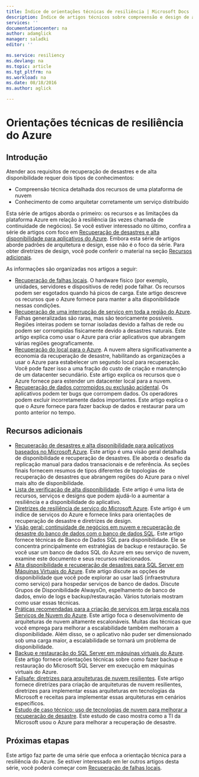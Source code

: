 ```yaml
---
title: Índice de orientações técnicas de resiliência | Microsoft Docs
description: Índice de artigos técnicos sobre compreensão e design de aplicativos resilientes, altamente disponíveis e tolerante a falhas, bem como planejamento de continuidade de negócios e recuperação de desastres
services: ''
documentationcenter: na
author: adamglick
manager: saladki
editor: ''

ms.service: resiliency
ms.devlang: na
ms.topic: article
ms.tgt_pltfrm: na
ms.workload: na
ms.date: 08/18/2016
ms.author: aglick

---
```

# Orientações técnicas de resiliência do Azure
## Introdução
Atender aos requisitos de recuperação de desastres e de alta disponibilidade requer dois tipos de conhecimentos:

* Compreensão técnica detalhada dos recursos de uma plataforma de nuvem
* Conhecimento de como arquitetar corretamente um serviço distribuído

Esta série de artigos aborda o primeiro: os recursos e as limitações da plataforma Azure em relação à resiliência (às vezes chamada de continuidade de negócios). Se você estiver interessado no último, confira a série de artigos com foco em [Recuperação de desastres e alta disponibilidade para aplicativos do Azure](https://aka.ms/drtechguide). Embora esta série de artigos aborde padrões de arquitetura e design, esse não é o foco da série. Para obter diretrizes de design, você pode conferir o material na seção [Recursos adicionais](#additional-resources).

As informações são organizadas nos artigos a seguir:

* [Recuperação de falhas locais](resiliency-technical-guidance-recovery-local-failures.md). O hardware físico (por exemplo, unidades, servidores e dispositivos de rede) pode falhar. Os recursos podem ser esgotados quando há picos de carga. Este artigo descreve os recursos que o Azure fornece para manter a alta disponibilidade nessas condições.
* [Recuperação de uma interrupção de serviço em toda a região do Azure](resiliency-technical-guidance-recovery-loss-azure-region.md). Falhas generalizadas são raras, mas são teoricamente possíveis. Regiões inteiras podem se tornar isoladas devido a falhas de rede ou podem ser corrompidas fisicamente devido a desastres naturais. Este artigo explica como usar o Azure para criar aplicativos que abrangem várias regiões geograficamente.
* [Recuperação do local para o Azure](resiliency-technical-guidance-recovery-on-premises-azure.md). A nuvem altera significativamente a economia da recuperação de desastre, habilitando as organizações a usar o Azure para estabelecer um segundo local para recuperação. Você pode fazer isso a uma fração do custo de criação e manutenção de um datacenter secundário. Este artigo explica os recursos que o Azure fornece para estender um datacenter local para a nuvem.
* [Recuperação de dados corrompidos ou exclusão acidental](resiliency-technical-guidance-recovery-data-corruption.md). Os aplicativos podem ter bugs que corrompem dados. Os operadores podem excluir incorretamente dados importantes. Este artigo explica o que o Azure fornece para fazer backup de dados e restaurar para um ponto anterior no tempo.

## Recursos adicionais
* [Recuperação de desastres e alta disponibilidade para aplicativos baseados no Microsoft Azure](resiliency-disaster-recovery-high-availability-azure-applications.md). Este artigo é uma visão geral detalhada de disponibilidade e recuperação de desastres. Ele aborda o desafio da replicação manual para dados transacionais e de referência. As seções finais fornecem resumos de tipos diferentes de topologias de recuperação de desastres que abrangem regiões do Azure para o nível mais alto de disponibilidade.
* [Lista de verificação de alta disponibilidade](resiliency-high-availability-checklist.md). Este artigo é uma lista de recursos, serviços e designs que podem ajudá-lo a aumentar a resiliência e a disponibilidade do aplicativo.
* [Diretrizes de resiliência de serviço do Microsoft Azure](resiliency-service-guidance-index.md). Este artigo é um índice de serviços do Azure e fornece links para orientações de recuperação de desastre e diretrizes de design.
* [Visão geral: continuidade de negócios em nuvem e recuperação de desastre do banco de dados com o banco de dados SQL](../sql-database/sql-database-business-continuity.md). Este artigo fornece técnicas de Banco de Dados SQL para disponibilidade. Ele se concentra principalmente em estratégias de backup e restauração. Se você usar um banco de dados SQL do Azure em seu serviço de nuvem, examine este documento e seus recursos relacionados.
* [Alta disponibilidade e recuperação de desastres para SQL Server em Máquinas Virtuais do Azure](../virtual-machines/virtual-machines-windows-sql-high-availability-dr.md). Este artigo discute as opções de disponibilidade que você pode explorar ao usar IaaS (infraestrutura como serviço) para hospedar serviços de banco de dados. Discute Grupos de Disponibilidade AlwaysOn, espelhamento de banco de dados, envio de logs e backup/restauração. Vários tutoriais mostram como usar essas técnicas.
* [Práticas recomendadas para a criação de serviços em larga escala nos Serviços de Nuvem do Azure](https://azure.microsoft.com//blog/best-practices-for-designing-large-scale-services-on-windows-azure/). Este artigo foca o desenvolvimento de arquiteturas de nuvem altamente escalonáveis. Muitas das técnicas que você emprega para melhorar a escalabilidade também melhoram a disponibilidade. Além disso, se o aplicativo não puder ser dimensionado sob uma carga maior, a escalabilidade se tornará um problema de disponibilidade.
* [Backup e restauração do SQL Server em máquinas virtuais do Azure](../virtual-machines/virtual-machines-windows-sql-backup-recovery.md). Este artigo fornece orientações técnicas sobre como fazer backup e restauração do Microsoft SQL Server em execução em máquinas virtuais do Azure.
* [Failsafe: diretrizes para arquiteturas de nuvem resilientes](https://channel9.msdn.com/Series/FailSafe). Este artigo fornece diretrizes para criação de arquiteturas de nuvem resilientes, diretrizes para implementar essas arquiteturas em tecnologias da Microsoft e receitas para implementar essas arquiteturas em cenários específicos.
* [Estudo de caso técnico: uso de tecnologias de nuvem para melhorar a recuperação de desastre](https://www.microsoft.com/itshowcase/Article/Content/737/Using-cloud-technologies-to-improve-disaster-recovery). Este estudo de caso mostra como a TI da Microsoft usou o Azure para melhorar a recuperação de desastre.

## Próximas etapas
Este artigo faz parte de uma série que enfoca a orientação técnica para a resiliência do Azure. Se estiver interessado em ler outros artigos desta série, você poderá começar com [Recuperação de falhas locais](resiliency-technical-guidance-recovery-local-failures.md).

<!---HONumber=AcomDC_0824_2016-->